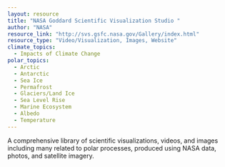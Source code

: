 ```yaml
---
layout: resource
title: "NASA Goddard Scientific Visualization Studio "
author: "NASA"
resource_link: "http://svs.gsfc.nasa.gov/Gallery/index.html"
resource_type: "Video/Visualization, Images, Website"
climate_topics:
  - Impacts of Climate Change
polar_topics:
  - Arctic
  - Antarctic
  - Sea Ice
  - Permafrost
  - Glaciers/Land Ice
  - Sea Level Rise
  - Marine Ecosystem
  - Albedo
  - Temperature
---
```


A comprehensive library of scientific visualizations, videos, and images including many related to polar processes, produced using NASA data, photos, and satellite imagery.

